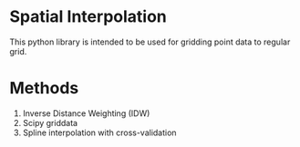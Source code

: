 # Spatial Interpolation

This python library is intended to be used for gridding point data to regular grid.

# Methods
1. Inverse Distance Weighting (IDW)
2. Scipy griddata 
3. Spline interpolation with cross-validation

